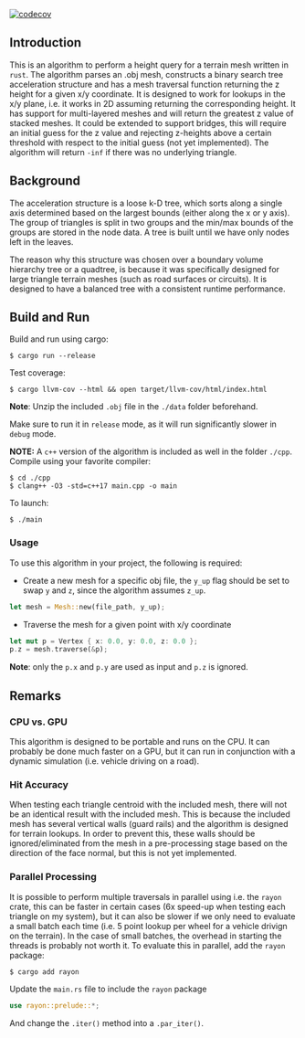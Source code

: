 [![codecov](https://codecov.io/github/MarvinSt/terrain-mesh-traversal/graph/badge.svg?token=47AP4AB9FY)](https://codecov.io/github/MarvinSt/terrain-mesh-traversal)

## Introduction

This is an algorithm to perform a height query for a terrain mesh written in `rust`. The algorithm parses an .obj mesh, constructs a binary search tree acceleration structure and has a mesh traversal function returning the z height for a given x/y coordinate. It is designed to work for lookups in the x/y plane, i.e. it works in 2D assuming returning the corresponding height. It has support for multi-layered meshes and will return the greatest z value of stacked meshes. It could be extended to support bridges, this will require an initial guess for the z value and rejecting z-heights above a certain threshold with respect to the initial guess (not yet implemented). The algorithm will return `-inf` if there was no underlying triangle.
## Background

The acceleration structure is a loose k-D tree, which sorts along a single axis determined based on the largest bounds (either along the x or y axis). The group of triangles is split in two groups and the min/max bounds of the groups are stored in the node data. A tree is built until we have only nodes left in the leaves.

The reason why this structure was chosen over a boundary volume hierarchy tree or a quadtree, is because it was specifically designed for large triangle terrain meshes (such as road surfaces or circuits). It is designed to have a balanced tree with a consistent runtime performance.

## Build and Run

Build and run using cargo:

```shell
$ cargo run --release
```

Test coverage:
```shell
$ cargo llvm-cov --html && open target/llvm-cov/html/index.html
```

**Note**: Unzip the included `.obj` file in the `./data` folder beforehand.

Make sure to run it in `release` mode, as it will run significantly slower in `debug` mode.

**NOTE:** A `c++` version of the algorithm is included as well in the folder `./cpp`. Compile using your favorite compiler:
```shell
$ cd ./cpp
$ clang++ -O3 -std=c++17 main.cpp -o main
```
To launch:
```shell
$ ./main
```
### Usage

To use this algorithm in your project, the following is required:
* Create a new mesh for a specific obj file, the `y_up` flag should be set to swap `y` and `z`, since the algorithm assumes `z_up`.
```rust
let mesh = Mesh::new(file_path, y_up);
```
* Traverse the mesh for a given point with x/y coordinate
```rust
let mut p = Vertex { x: 0.0, y: 0.0, z: 0.0 };
p.z = mesh.traverse(&p);
```
**Note**: only the `p.x` and `p.y` are used as input and `p.z` is ignored.

## Remarks

### CPU vs. GPU
This algorithm is designed to be portable and runs on the CPU. It can probably be done much faster on a GPU, but it can run in conjunction with a dynamic simulation (i.e. vehicle driving on a road).

### Hit Accuracy
When testing each triangle centroid with the included mesh, there will not be an identical result with the included mesh. This is because the included mesh has several vertical walls (guard rails) and the algorithm is designed for terrain lookups. In order to prevent this, these walls should be ignored/eliminated from the mesh in a pre-processing stage based on the direction of the face normal, but this is not yet implemented.

### Parallel Processing
It is possible to perform multiple traversals in parallel using i.e. the `rayon` crate, this can be faster in certain cases (6x speed-up when testing each triangle on my system), but it can also be slower if we only need to evaluate a small batch each time (i.e. 5 point lookup per wheel for a vehicle drivign on the terrain). In the case of small batches, the overhead in starting the threads is probably not worth it. To evaluate this in parallel, add the `rayon` package:
```shell
$ cargo add rayon
```
Update the `main.rs` file to include the `rayon` package
```rust
use rayon::prelude::*;
```
And change the `.iter()` method into a `.par_iter()`.


